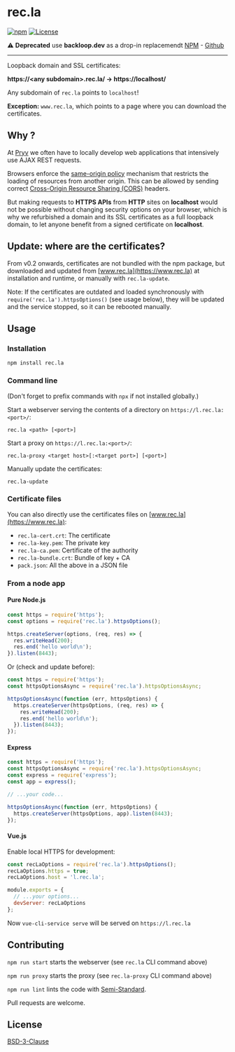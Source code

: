 # rec.la

[![npm](https://img.shields.io/npm/v/rec.la)](https://www.npmjs.com/package/rec.la) [![License](https://img.shields.io/badge/License-BSD_3--Clause-blue.svg)](https://opensource.org/licenses/BSD-3-Clause)

⚠️ **Deprecated** use **backloop.dev** as a drop-in replacemendt [NPM](https://www.npmjs.com/package/backloop.dev) - [Github](https://github.com/perki/backloop.dev)

---------------------------

Loopback domain and SSL certificates:

**https://\<any subdomain>.rec.la/ → https://localhost/**

Any subdomain of `rec.la` points to `localhost`!

**Exception:** `www.rec.la`, which points to a page where you can download the certificates.


## Why ?

At [Pryv](http://pryv.com) we often have to locally develop web applications that intensively use AJAX REST requests.

Browsers enforce the [same-origin policy](https://developer.mozilla.org/en-US/docs/Web/Security/Same-origin_policy) mechanism that restricts the loading of resources from another origin. This can be allowed by sending correct [Cross-Origin Resource Sharing (CORS)](https://developer.mozilla.org/en-US/docs/Web/HTTP/CORS) headers.

But making requests to **HTTPS APIs** from **HTTP** sites on **localhost** would not be possible without changing security options on your browser, which is why we refurbished a domain and its SSL certificates as a full loopback domain, to let anyone benefit from a signed certificate on **localhost**.


## Update: where are the certificates?

From v0.2 onwards, certificates are not bundled with the npm package, but downloaded and updated from [www.rec.la](https://www.rec.la) at installation and runtime, or manually with `rec.la-update`.

Note: If the certificates are outdated and loaded synchronously with  `require('rec.la').httpsOptions()` (see usage below), they will be updated and the service stopped, so it can be rebooted manually.


## Usage

### Installation

```
npm install rec.la
```

### Command line

(Don't forget to prefix commands with `npx` if not installed globally.)

Start a webserver serving the contents of a directory on `https://l.rec.la:<port>/`:

```
rec.la <path> [<port>]
```

Start a proxy on `https://l.rec.la:<port>/`:

```
rec.la-proxy <target host>[:<target port>] [<port>]
```

Manually update the certificates:

```
rec.la-update
```

### Certificate files

You can also directly use the certificates files on [www.rec.la](https://www.rec.la):

- `rec.la-cert.crt`: The certificate
- `rec.la-key.pem`: The private key
- `rec.la-ca.pem`: Certificate of the authority
- `rec.la-bundle.crt`: Bundle of key + CA
- `pack.json`: All the above in a JSON file

### From a node app

#### Pure Node.js

```js
const https = require('https');
const options = require('rec.la').httpsOptions();

https.createServer(options, (req, res) => {
  res.writeHead(200);
  res.end('hello world\n');
}).listen(8443);
```

Or (check and update before):

```js
const https = require('https');
const httpsOptionsAsync = require('rec.la').httpsOptionsAsync;

httpsOptionsAsync(function (err, httpsOptions) {
  https.createServer(httpsOptions, (req, res) => {
    res.writeHead(200);
    res.end('hello world\n');
  }).listen(8443);
});
```

#### Express

```js
const https = require('https');
const httpsOptionsAsync = require('rec.la').httpsOptionsAsync;
const express = require('express');
const app = express();

// ...your code...

httpsOptionsAsync(function (err, httpsOptions) {
  https.createServer(httpsOptions, app).listen(8443);
});
```

#### Vue.js

Enable local HTTPS for development:

```js
const recLaOptions = require('rec.la').httpsOptions();
recLaOptions.https = true;
recLaOptions.host = 'l.rec.la';

module.exports = {
  // ...your options...
  devServer: recLaOptions
};
```

Now `vue-cli-service serve` will be served on `https://l.rec.la`


## Contributing

`npm run start` starts the webserver (see `rec.la` CLI command above)

`npm run proxy` starts the proxy (see `rec.la-proxy` CLI command above)

`npm run lint` lints the code with [Semi-Standard](https://github.com/standard/semistandard).

Pull requests are welcome.


## License

[BSD-3-Clause](LICENSE.md)

